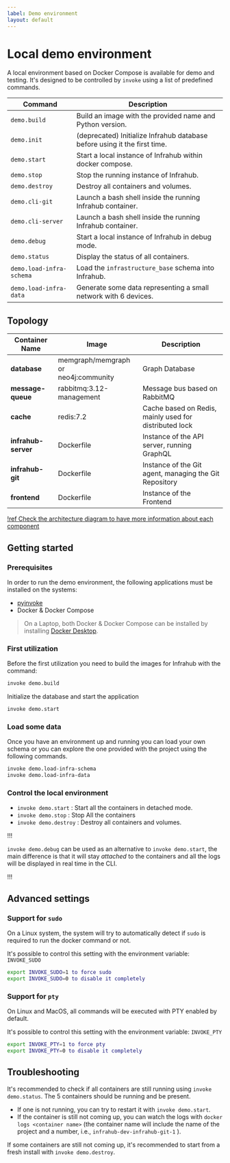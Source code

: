 ```yaml
---
label: Demo environment
layout: default
---
```

# Local demo environment

A local environment based on Docker Compose is available for demo and testing.
It's designed to be controlled by `invoke` using a list of predefined commands.

| Command                  | Description                                                               |
| ------------------------ | ------------------------------------------------------------------------- |
| `demo.build`             | Build an image with the provided name and Python version.                 |
| `demo.init`              | (deprecated) Initialize Infrahub database before using it the first time. |
| `demo.start`             | Start a local instance of Infrahub within docker compose.                 |
| `demo.stop`              | Stop the running instance of Infrahub.                                    |
| `demo.destroy`           | Destroy all containers and volumes.                                       |
| `demo.cli-git`           | Launch a bash shell inside the running Infrahub container.                |
| `demo.cli-server`        | Launch a bash shell inside the running Infrahub container.                |
| `demo.debug`             | Start a local instance of Infrahub in debug mode.                         |
| `demo.status`            | Display the status of all containers.                                     |
| `demo.load-infra-schema` | Load the `infrastructure_base` schema into Infrahub.                      |
| `demo.load-infra-data`   | Generate some data representing a small network with 6 devices.           |

## Topology

| Container Name      | Image                                                  | Description                                            |
| ------------------- | ------------------------------------------------------ | ------------------------------------------------------ |
| **database**        | memgraph/memgraph<br/>or<br/>neo4j:community | Graph Database                                         |
| **message-queue**   | rabbitmq:3.12-management                               | Message bus based on RabbitMQ                          |
| **cache**           | redis:7.2                                              | Cache based on Redis, mainly used for distributed lock |
| **infrahub-server** | Dockerfile                                             | Instance of the API server, running GraphQL            |
| **infrahub-git**    | Dockerfile                                             | Instance of the Git agent, managing the Git Repository |
| **frontend**        | Dockerfile                                             | Instance of the Frontend                               |

[!ref Check the architecture diagram to have more information about each component](./architecture.md)

## Getting started

### Prerequisites

In order to run the demo environment, the following applications must be installed on the systems:

- [pyinvoke](https://www.pyinvoke.org/)
- Docker & Docker Compose

> On a Laptop, both Docker & Docker Compose can be installed by installing [Docker Desktop](https://www.docker.com/products/docker-desktop/).

### First utilization

Before the first utilization you need to build the images for Infrahub with the command:

```sh
invoke demo.build
```

Initialize the database and start the application

```sh
invoke demo.start
```

### Load some data

Once you have an environment up and running you can load your own schema or you can explore the one provided with the project using the following commands.

```sh
invoke demo.load-infra-schema
invoke demo.load-infra-data
```

### Control the local environment

- `invoke demo.start` : Start all the containers in detached mode.
- `invoke demo.stop` : Stop All the containers
- `invoke demo.destroy` : Destroy all containers and volumes.

!!!

`invoke demo.debug` can be used as an alternative to `invoke demo.start`, the main difference is that it will stay *attached* to the containers and all the logs will be displayed in real time in the CLI.

!!!

## Advanced settings

### Support for `sudo`

On a Linux system, the system will try to automatically detect if `sudo` is required to run the docker command or not.

It's possible to control this setting with the environment variable: `INVOKE_SUDO`

```sh
export INVOKE_SUDO=1 to force sudo
export INVOKE_SUDO=0 to disable it completely
```

### Support for `pty`

On Linux and MacOS, all commands will be executed with PTY enabled by default.

It's possible to control this setting with the environment variable: `INVOKE_PTY`

```sh
export INVOKE_PTY=1 to force pty
export INVOKE_PTY=0 to disable it completely
```

## Troubleshooting

It's recommended to check if all containers are still running using `invoke demo.status`. The 5 containers should be running and be present.

- If one is not running, you can try to restart it with `invoke demo.start`.
- If the container is still not coming up, you can watch the logs with `docker logs <container name>` (the container name will include the name of the project and a number, i.e., `infrahub-dev-infrahub-git-1` ).

If some containers are still not coming up, it's recommended to start from a fresh install with `invoke demo.destroy`.
